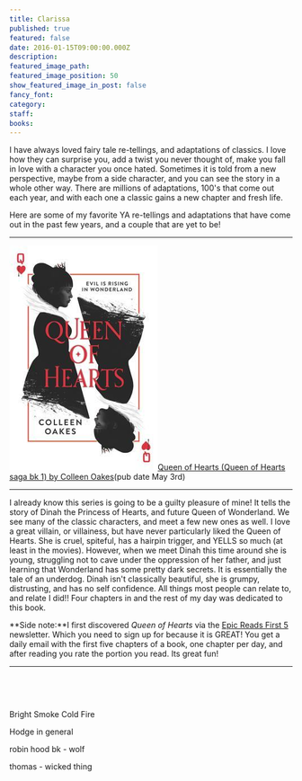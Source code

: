 ```yaml
---
title: Clarissa
published: true
featured: false
date: 2016-01-15T09:00:00.000Z
description:
featured_image_path:
featured_image_position: 50
show_featured_image_in_post: false
fancy_font:
category:
staff:
books:
---
```



I have always loved fairy tale re-tellings, and adaptations of classics. I love how they can surprise you, add a twist you never thought of, make you fall in love with a character you once hated. Sometimes it is told from a new perspective, maybe from a side character, and you can see the story in a whole other way. There are millions of adaptations, 100's that come out each year, and with each one a classic gains a new chapter and fresh life.

Here are some of my favorite YA re-tellings and adaptations that have come out in the past few years, and a couple that are yet to be!

---

![](/uploads/versions/queen-of-hearts---x----264-400x---.jpg)[Queen of Hearts (Queen of Hearts saga bk 1) by Colleen Oakes](http://www.brooklinebooksmith-shop.com/book/9780062409720)(pub date May 3rd)

---

I already know this series is going to be a guilty pleasure of mine! It tells the story of Dinah the Princess of Hearts, and future Queen of Wonderland. We see many of the classic characters, and meet a few new ones as well. I love a great villain, or villainess, but have never particularly liked the Queen of Hearts. She is cruel, spiteful, has a hairpin trigger, and YELLS so much (at least in the movies). However, when we meet Dinah this time around she is young, struggling not to cave under the oppression of her father, and just learning that Wonderland has some pretty dark secrets. It is essentially the tale of an underdog. Dinah isn't classically beautiful, she is grumpy, distrusting, and has no self confidence. All things most people can relate to, and relate I did!! Four chapters in and the rest of my day was dedicated to this book.

**Side note:**I first discovered *Queen of Hearts* via the [Epic Reads First 5](http://www.epicreads.com/first5/) newsletter. Which you need to sign up for because it is GREAT! You get a daily email with the first five chapters of a book, one chapter per day, and after reading you rate the portion you read. Its great fun!

---

&nbsp;

&nbsp;

Bright Smoke Cold Fire

Hodge in general

robin hood bk - wolf

thomas - wicked thing